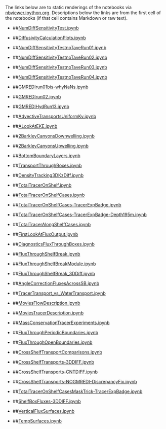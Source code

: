 The links below are to static renderings of the notebooks via
[nbviewer.ipython.org](http://nbviewer.ipython.org/).
Descriptions below the links are from the first cell of the notebooks
(if that cell contains Markdown or raw text).

* ##[NumDiffSensitivityTest.ipynb](http://nbviewer.ipython.org/urls/bitbucket.org/canyonsubc/outputanalysisnotebooks/raw/tip/NumDiffSensitivityTest.ipynb)  
    
* ##[DiffusivityCalculationPlots.ipynb](http://nbviewer.ipython.org/urls/bitbucket.org/canyonsubc/outputanalysisnotebooks/raw/tip/DiffusivityCalculationPlots.ipynb) 

* ##[NumDiffSensitivityTestnoTaveRun01.ipynb](http://nbviewer.ipython.org/urls/bitbucket.org/canyonsubc/outputanalysisnotebooks/raw/tip/NumDiffSensitivityTestnoTaveRun01.ipynb)

* ##[NumDiffSensitivityTestnoTaveRun02.ipynb](http://nbviewer.ipython.org/urls/bitbucket.org/canyonsubc/outputanalysisnotebooks/raw/tip/NumDiffSensitivityTestnoTaveRun02.ipynb)

* ##[NumDiffSensitivityTestnoTaveRun03.ipynb](http://nbviewer.ipython.org/urls/bitbucket.org/canyonsubc/outputanalysisnotebooks/raw/tip/NumDiffSensitivityTestnoTaveRun03.ipynb)

* ##[NumDiffSensitivityTestnoTaveRun04.ipynb](http://nbviewer.ipython.org/urls/bitbucket.org/canyonsubc/outputanalysisnotebooks/raw/tip/NumDiffSensitivityTestnoTaveRun04.ipynb)
      
* ##[GMREDIrun01bis-whyNaNs.ipynb](http://nbviewer.ipython.org/urls/bitbucket.org/canyonsubc/outputanalysisnotebooks/raw/tip/GMREDIrun01bis-whyNaNs.ipynb)

* ##[GMREDIrun02.ipynb](http://nbviewer.ipython.org/urls/bitbucket.org/canyonsubc/outputanalysisnotebooks/raw/tip/GMREDIrun02.ipynb)

* ##[GMREDIHydRun13.ipynb](http://nbviewer.ipython.org/urls/bitbucket.org/canyonsubc/outputanalysisnotebooks/raw/tip/GMREDIHydRun13.ipynb)

* ##[AdvectiveTransportsUniformKv.ipynb](http://nbviewer.ipython.org/urls/bitbucket.org/canyonsubc/outputanalysisnotebooks/raw/tip/AdvectiveTransportsUniformKv.ipynb)

* ##[ALookAtEKE.ipynb](http://nbviewer.ipython.org/urls/bitbucket.org/canyonsubc/outputanalysisnotebooks/raw/tip/ALookAtEKE.ipynb)

* ##[2BarkleyCanyonsDownwelling.ipynb](http://nbviewer.ipython.org/urls/bitbucket.org/canyonsubc/outputanalysisnotebooks/raw/tip/2BarkleyCanyonsDownwelling.ipynb)

* ##[2BarkleyCanyonsUpwelling.ipynb](http://nbviewer.ipython.org/urls/bitbucket.org/canyonsubc/outputanalysisnotebooks/raw/tip/2BarkleyCanyonsUpwelling.ipynb)

* ##[BottomBoundaryLayers.ipynb](http://nbviewer.ipython.org/urls/bitbucket.org/canyonsubc/outputanalysisnotebooks/raw/tip/BottomBoundaryLayers.ipynb)

* ##[TransportThroughBoxes.ipynb](http://nbviewer.ipython.org/urls/bitbucket.org/canyonsubc/outputanalysisnotebooks/raw/tip/TransportThroughBoxes.ipynb)

* ##[DensityTracking3DKzDiff.ipynb](http://nbviewer.ipython.org/urls/bitbucket.org/canyonsubc/outputanalysisnotebooks/raw/tip/DensityTracking3DKzDiff.ipynb)

* ##[TotalTracerOnShelf.ipynb](http://nbviewer.ipython.org/urls/bitbucket.org/canyonsubc/outputanalysisnotebooks/raw/tip/TotalTracerOnShelf.ipynb)

* ##[TotalTracerOnShelfCases.ipynb](http://nbviewer.ipython.org/urls/bitbucket.org/canyonsubc/outputanalysisnotebooks/raw/tip/TotalTracerOnShelfCases.ipynb)

* ##[TotalTracerOnShelfCases-TracerExpBadge.ipynb](http://nbviewer.ipython.org/urls/bitbucket.org/canyonsubc/outputanalysisnotebooks/raw/tip/TotalTracerOnShelfCases-TracerExpBadge.ipynb)

* ##[TotalTracerOnShelfCases-TracerExpBadge-Depth195m.ipynb](http://nbviewer.ipython.org/urls/bitbucket.org/canyonsubc/outputanalysisnotebooks/raw/tip/TotalTracerOnShelfCases-TracerExpBadge-Depth195m.ipynb)

* ##[TotalTracerAlongShelfCases.ipynb](http://nbviewer.ipython.org/urls/bitbucket.org/canyonsubc/outputanalysisnotebooks/raw/tip/TotalTracerAlongShelfCases.ipynb)

* ##[FirstLookAtFluxOutput.ipynb](http://nbviewer.ipython.org/urls/bitbucket.org/canyonsubc/outputanalysisnotebooks/raw/tip/FirstLookAtFluxOutput.ipynb)

* ##[DiagnosticsFluxThroughBoxes.ipynb](http://nbviewer.ipython.org/urls/bitbucket.org/canyonsubc/outputanalysisnotebooks/raw/tip/DiagnosticsFluxThroughBoxes.ipynb)

* ##[FluxThroughShelfBreak.ipynb](http://nbviewer.ipython.org/urls/bitbucket.org/canyonsubc/outputanalysisnotebooks/raw/tip/FluxThroughShelfBreak.ipynb)

* ##[FluxThroughShelfBreakModule.ipynb](http://nbviewer.ipython.org/urls/bitbucket.org/canyonsubc/outputanalysisnotebooks/raw/tip/FluxThroughShelfBreakModule.ipynb)

* ##[FluxThroughShelfBreak_3DDiff.ipynb](http://nbviewer.ipython.org/urls/bitbucket.org/canyonsubc/outputanalysisnotebooks/raw/tip/FluxThroughShelfBreak_3DDiff.ipynb)

* ##[AngleCorrectionFluxesAcrossSB.ipynb](http://nbviewer.ipython.org/urls/bitbucket.org/canyonsubc/outputanalysisnotebooks/raw/tip/AngleCorrectionFluxesAcrossSB.ipynb)

* ##[TracerTransport_vs_WaterTransport.ipynb](http://nbviewer.ipython.org/urls/bitbucket.org/canyonsubc/outputanalysisnotebooks/raw/tip/TracerTransport_vs_WaterTransport.ipynb)

* ##[MoviesFlowDescription.ipynb](http://nbviewer.ipython.org/urls/bitbucket.org/canyonsubc/outputanalysisnotebooks/raw/tip/MoviesFlowDescription.ipynb)

* ##[MoviesTracerDescription.ipynb](http://nbviewer.ipython.org/urls/bitbucket.org/canyonsubc/outputanalysisnotebooks/raw/tip/MoviesTracerDescription.ipynb)

* ##[MassConservationTracerExperiments.ipynb](http://nbviewer.ipython.org/urls/bitbucket.org/canyonsubc/outputanalysisnotebooks/raw/tip/MassConservationTracerExperiments.ipynb)

* ##[FluxThroughPeriodicBoundaries.ipynb](http://nbviewer.ipython.org/urls/bitbucket.org/canyonsubc/outputanalysisnotebooks/raw/tip/FluxThroughPeriodicBoundaries.ipynb)

* ##[FluxThroughOpenBoundaries.ipynb](http://nbviewer.ipython.org/urls/bitbucket.org/canyonsubc/outputanalysisnotebooks/raw/tip/FluxThroughOpenBoundaries.ipynb)

* ##[CrossShelfTransportComparisons.ipynb](http://nbviewer.ipython.org/urls/bitbucket.org/canyonsubc/outputanalysisnotebooks/raw/tip/CrossShelfTransportComparisons.ipynb)

* ##[CrossShelfTransports-3DDIFF.ipynb](http://nbviewer.ipython.org/urls/bitbucket.org/canyonsubc/outputanalysisnotebooks/raw/tip/CrossShelfTransports-3DDIFF.ipynb)

* ##[CrossShelfTransports-CNTDIFF.ipynb](http://nbviewer.ipython.org/urls/bitbucket.org/canyonsubc/outputanalysisnotebooks/raw/tip/CrossShelfTransports-CNTDIFF.ipynb)

* ##[CrossShelfTransports-NOGMREDI-DiscrepancyFix.ipynb](http://nbviewer.ipython.org/urls/bitbucket.org/canyonsubc/outputanalysisnotebooks/raw/tip/CrossShelfTransports-NOGMREDI-DiscrepancyFix.ipynb)

* ##[TotalTracerOnShelfCasesMaskTrick-TracerExpBadge.ipynb](http://nbviewer.ipython.org/urls/bitbucket.org/canyonsubc/outputanalysisnotebooks/raw/tip/TotalTracerOnShelfCasesMaskTrick-TracerExpBadge.ipynb)

* ##[ShelfBoxFluxes-3DDIFF.ipynb](http://nbviewer.ipython.org/urls/bitbucket.org/canyonsubc/outputanalysisnotebooks/raw/tip/ShelfBoxFluxes-3DDIFF.ipynb)

* ##[VerticalFluxSurfaces.ipynb](http://nbviewer.ipython.org/urls/bitbucket.org/canyonsubc/outputanalysisnotebooks/raw/tip/VerticalFluxSurfaces.ipynb)

* ##[TempSurfaces.ipynb](http://nbviewer.ipython.org/urls/bitbucket.org/canyonsubc/outputanalysisnotebooks/raw/tip/TempSurfaces.ipynb)
